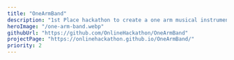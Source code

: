 ```yaml
---
title: "OneArmBand"
description: "1st Place hackathon to create a one arm musical instrument."
heroImage: "/one-arm-band.webp"
githubUrl: "https://github.com/OnlineHackathon/OneArmBand"
projectPage: "https://onlinehackathon.github.io/OneArmBand/"
priority: 2
---
```

